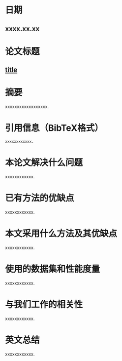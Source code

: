 # 日期

## xxxx.xx.xx

# 论文标题

## [title](link)

# 摘要

xxxxxxxxxxxxxxxxxx.

# 引用信息（BibTeX格式）

    xxxxxxxxxxxx.

# 本论文解决什么问题

xxxxxxxxxxxx.

# 已有方法的优缺点

xxxxxxxxxxxx.

# 本文采用什么方法及其优缺点

xxxxxxxxxxxx.

# 使用的数据集和性能度量

xxxxxxxxxxxx.

# 与我们工作的相关性

xxxxxxxxxxxx.

# 英文总结

xxxxxxxxxxxx.

